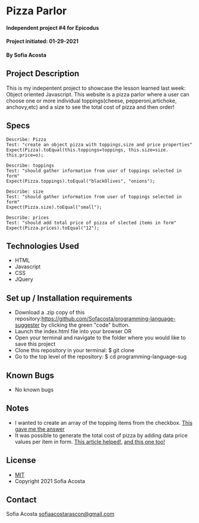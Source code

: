 # Pizza Parlor
#### Independent project #4 for Epicodus
#### Project initiated: 01-29-2021
#### By Sofia Acosta
## Project Description
This is my indepentent project to showcase the lesson learned last week: Object oriented Javascript. This website is a pizza parlor where a user can choose one or more individual toppings(cheese, pepperoni,artichoke, anchovy,etc) and a size to see the total cost of pizza and then order! 
## Specs
 
```
Describe: Pizza
Test: "create an object pizza with toppings,size and price properties"
Expect(Pizza).toEqual(this.toppings=toppings, this.size=size. this.price=o);

Describe: toppings
Test: "should gather information from user of toppings selected in form"
Expect(Pizza.toppings).toEqual("blackOlives", "onions");

Describe: size
Test: "should gather information from user of toppings selected in form"
Expect(Pizza.size).toEqual("small");

Describe: prices 
Test: "should add total price of pizza of slected items in form"
Expect(Pizza.prices).toEqual("12");

```
 
## Technologies Used
* HTML
* Javascript
* CSS
* JQuery
## Set up / Installation requirements
* Download a .zip copy of this repository:https://github.com/Sofacosta/programming-language-suggester by clicking the green "code" button. 
* Launch the index.html file into your browser
OR
* Open your terminal and navigate to the folder where you would like to save this project
* Clone this repository in your terminal: $ git clone
* Go to the top level of the repository: $ cd programming-language-sug


## Known Bugs
* No known bugs
## Notes
* I wanted to create an array of the topping items from the checkbox. [This gave me the answer](https://stackoverflow.com/questions/16170828/jquery-get-values-of-checked-checkboxes-into-array)
* It was possible to generate the total cost of pizza by adding data price values per item in form. [This article helped!](https://forum.jquery.com/topic/how-to-add-values-from-checkboxes), [and this one too!](https://developer.mozilla.org/en-US/docs/Web/HTML/Element/input/checkbox)   
## License
* [MIT](https://choosealicense.com/licenses/mit)
* Copyright 2021 Sofia Acosta
## Contact
Sofia Acosta sofiaacostarascon@gmail.com
 
 
